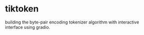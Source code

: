 # tiktoken
building the byte-pair encoding tokenizer algorithm with interactive interface using gradio.
